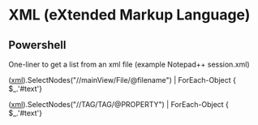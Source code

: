# XML (eXtended Markup Language)


## Powershell

One-liner to get a list from an xml file (example Notepad++ session.xml)

([xml](gc "C:\Users\USER\AppData\Roaming\Notepad++\session.xml")).SelectNodes("//mainView/File/@filename") | ForEach-Object { $_.'#text'}

([xml](gc "path\to\xml\file.xml")).SelectNodes("//TAG/TAG/@PROPERTY") | ForEach-Object { $_.'#text'}